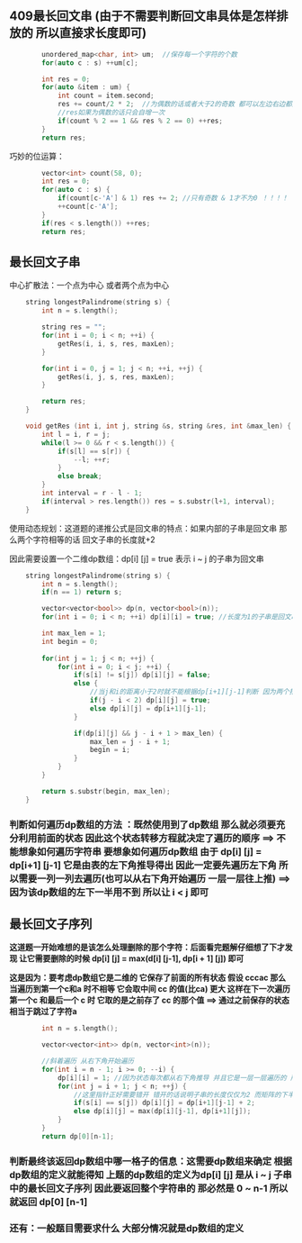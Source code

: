 

## 409最长回文串 (由于不需要判断回文串具体是怎样排放的  所以直接求长度即可)

```c++
        unordered_map<char, int> um;  //保存每一个字符的个数
        for(auto c : s) ++um[c];

        int res = 0;
        for(auto &item : um) {
            int count = item.second;
            res += count/2 * 2;  //为偶数的话或者大于2的奇数 都可以左边右边都放
            //res如果为偶数的话只会自增一次
            if(count % 2 == 1 && res % 2 == 0) ++res;
        }
        return res;
```



巧妙的位运算：

```c++
        vector<int> count(58, 0);
        int res = 0;
        for(auto c : s) {
            if(count[c-'A'] & 1) res += 2; //只有奇数 & 1才不为0 ！！！！
            ++count[c-'A']; 
        }
        if(res < s.length()) ++res;
        return res;
```



## 最长回文子串

中心扩散法：一个点为中心  或者两个点为中心

```c++
    string longestPalindrome(string s) {
        int n = s.length();

        string res = "";
        for(int i = 0; i < n; ++i) {
            getRes(i, i, s, res, maxLen);
        }

        for(int i = 0, j = 1; j < n; ++i, ++j) {
            getRes(i, j, s, res, maxLen);
        }

        return res;
    }

    void getRes (int i, int j, string &s, string &res, int &max_len) {
        int l = i, r = j;
        while(l >= 0 && r < s.length()) {
            if(s[l] == s[r]) {
                --l; ++r;
            }
            else break;
        }
        int interval = r - l - 1;
        if(interval > res.length()) res = s.substr(l+1, interval);
    }
```



使用动态规划：这道题的递推公式是回文串的特点：如果内部的子串是回文串  那么两个字符相等的话  回文子串的长度就+2

因此需要设置一个二维dp数组：dp[i] [j] = true  表示 i ~ j 的子串为回文串

```c++
    string longestPalindrome(string s) {
        int n = s.length();
        if(n == 1) return s;

        vector<vector<bool>> dp(n, vector<bool>(n));
        for(int i = 0; i < n; ++i) dp[i][i] = true; //长度为1的子串是回文串(base case)

        int max_len = 1;
        int begin = 0;
        
        for(int j = 1; j < n; ++j) {
            for(int i = 0; i < j; ++i) {
                if(s[i] != s[j]) dp[i][j] = false;
                else {
                    //当j和i的距离小于2时就不能根据dp[i+1][j-1]判断 因为两个指针会错开
                    if(j - i < 2) dp[i][j] = true;
                    else dp[i][j] = dp[i+1][j-1];
                }

                if(dp[i][j] && j - i + 1 > max_len) {
                    max_len = j - i + 1;
                    begin = i;
                }
            }
        }

        return s.substr(begin, max_len);
    }
```

### **判断如何遍历dp数组的方法 ：既然使用到了dp数组 那么就必须要充分利用前面的状态  因此这个状态转移方程就决定了遍历的顺序 ==> 不能想象如何遍历字符串  要想象如何遍历dp数组   由于 dp[i] [j] = dp[i+1] [j-1] 它是由表的左下角推导得出    因此一定要先遍历左下角  所以需要一列一列去遍历(也可以从右下角开始遍历  一层一层往上推)  ==>  因为该dp数组的左下一半用不到  所以让 i < j 即可**



## 最长回文子序列

**这道题一开始难想的是该怎么处理删除的那个字符：后面看完题解仔细想了下才发现  让它需要删除的时候 dp[i] [j] = max(d[i] [j-1], dp[i + 1] [j])  即可**

**这是因为：要考虑dp数组它是二维的 它保存了前面的所有状态  假设 cccac  那么当遍历到第一个c和a 时不相等 它会取中间 cc 的值(比ca) 更大   这样在下一次遍历第一个c 和最后一个 c 时  它取的是之前存了 cc 的那个值 ==> 通过之前保存的状态 相当于跳过了字符a**

```c++
        int n = s.length();

        vector<vector<int>> dp(n, vector<int>(n));

        //斜着遍历 从右下角开始遍历
        for(int i = n - 1; i >= 0; --i) {
            dp[i][i] = 1; //因为状态每次都从右下角推导 并且它是一层一层遍历的 所以dp[i][i]可以跟着循环一起初始化
            for(int j = i + 1; j < n; ++j) {  
                //这里指针正好需要错开 错开的话说明子串的长度仅仅为2 而矩阵的下半部分都为0 dp[i+1][j-1]+2 正好等于2
                if(s[i] == s[j]) dp[i][j] = dp[i+1][j-1] + 2;
                else dp[i][j] = max(dp[i][j-1], dp[i+1][j]);
            }
        }
        return dp[0][n-1];
```

### **判断最终该返回dp数组中哪一格子的信息：这需要dp数组来确定  根据dp数组的定义就能得知  上题的dp数组的定义为dp[i] [j] 是从 i ~ j 子串中的最长回文子序列  因此要返回整个字符串的  那必然是 0 ~ n-1 所以就返回 dp[0] [n-1]**



### **还有：一般题目需要求什么  大部分情况就是dp数组的定义** 
